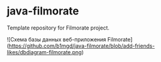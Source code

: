 # java-filmorate
Template repository for Filmorate project.

![Схема базы данных веб-приложения Filmorate]
(https://github.com/b1mgd/java-filmorate/blob/add-friends-likes/dbdiagram-filmorate.png)

